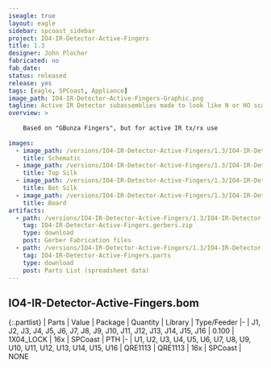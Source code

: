 ```yaml
---
iseagle: true
layout: eagle
sidebar: spcoast_sidebar
project: IO4-IR-Detector-Active-Fingers
title: 1.3
designer: John Plocher
fabricated: no
fab_date: 
status: released
release: yes
tags: [eagle, SPCoast, Appliance]
image_path: IO4-IR-Detector-Active-Fingers-Graphic.png
tagline: Active IR Detector subassemblies made to look like N or HO scale ties.
overview: >
    
    Based on "GBunza Fingers", but for active IR tx/rx use
    
images:
  - image_path: /versions/IO4-IR-Detector-Active-Fingers/1.3/IO4-IR-Detector-Active-Fingers-1.3.sch.png
    title: Schematic
  - image_path: /versions/IO4-IR-Detector-Active-Fingers/1.3/IO4-IR-Detector-Active-Fingers-1.3.top.brd.png
    title: Top Silk
  - image_path: /versions/IO4-IR-Detector-Active-Fingers/1.3/IO4-IR-Detector-Active-Fingers-1.3.bot.brd.png
    title: Bot Silk
  - image_path: /versions/IO4-IR-Detector-Active-Fingers/1.3/IO4-IR-Detector-Active-Fingers-1.3.brd.png
    title: Board
artifacts:
  - path: /versions/IO4-IR-Detector-Active-Fingers/1.3/IO4-IR-Detector-Active-Fingers-1.3.gerbers.zip
    tag: IO4-IR-Detector-Active-Fingers.gerbers.zip
    type: download
    post: Gerber Fabrication files
  - path: /versions/IO4-IR-Detector-Active-Fingers/1.3/IO4-IR-Detector-Active-Fingers-1.3.parts.csv
    tag: IO4-IR-Detector-Active-Fingers.parts
    type: download
    post: Parts List (spreadsheet data)
---
```


## IO4-IR-Detector-Active-Fingers.bom

{:.partlist}
| Parts | Value | Package | Quantity | Library | Type/Feeder
|-
| J1, J2, J3, J4, J5, J6, J7, J8, J9, J10, J11, J12, J13, J14, J15, J16 | 0.100 | 1X04_LOCK | 16x | SPCoast | PTH
|-
| U1, U2, U3, U4, U5, U6, U7, U8, U9, U10, U11, U12, U13, U14, U15, U16 | QRE1113 | QRE1113 | 16x | SPCoast | NONE
